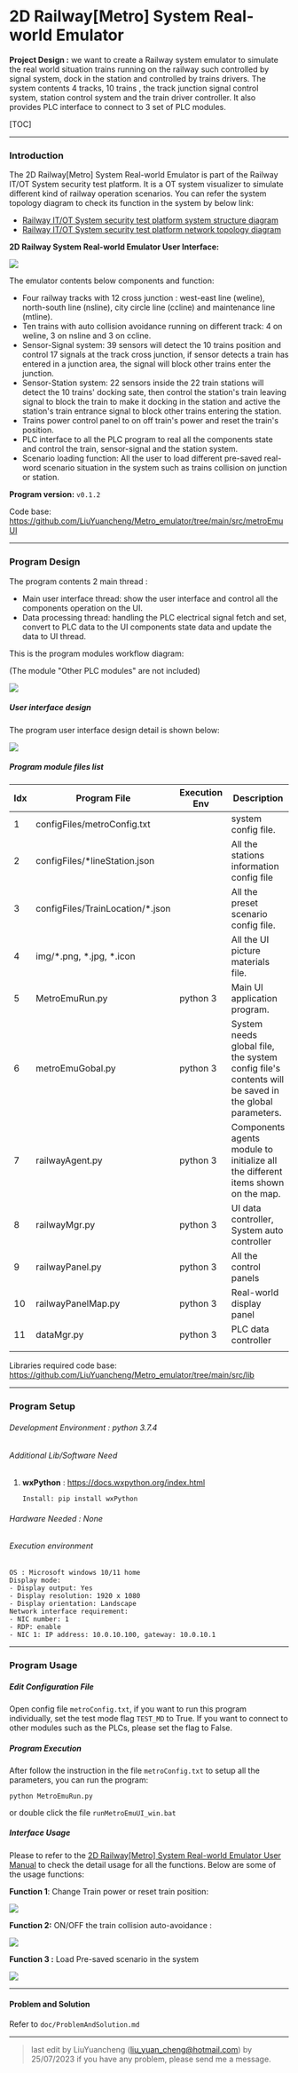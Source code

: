 # 2D Railway[Metro] System Real-world Emulator

**Project Design :** we want to create a Railway system emulator to simulate the real world situation trains running on the railway such controlled by signal system, dock in the station and controlled by trains drivers. The system contents 4 tracks, 10 trains , the track junction signal control system, station control system and the train driver controller. It also provides PLC interface to connect to 3 set of PLC modules.

[TOC]

------

### Introduction 

The 2D Railway[Metro] System Real-world Emulator is part of the Railway IT/OT System security test platform. It is a OT system visualizer to simulate different kind of railway operation scenarios.  You can refer the system topology diagram to check its function in the system by below link:

-  [Railway IT/OT System security test platform system structure diagram](img/networkCommDesign.png)
- [Railway IT/OT System security test platform network topology diagram](img/networkDesign.png)

**2D Railway System Real-world Emulator User Interface:**

![](video/connectionHub5.gif)

The emulator contents below components and function:

- Four railway tracks with 12 cross junction : west-east line (weline), north-south line (nsline), city circle line (ccline) and maintenance line (mtline).
- Ten trains with auto collision avoidance running on different track:  4 on weline, 3 on nsline and 3 on ccline.
- Sensor-Signal system: 39 sensors will detect the 10 trains position and control 17 signals at the track cross junction, if sensor detects a train has entered in a junction area, the signal will block other trains enter the junction. 
- Sensor-Station system: 22 sensors inside the 22 train stations will detect the 10 trains' docking sate, then control the station's train leaving signal to block the train to make it docking in the station and active the station's train entrance signal to block other trains entering the station. 
- Trains power control panel to on off train's power and reset the train's position. 
- PLC interface to all the PLC program to real all the components state and control the train, sensor-signal and the station system.
- Scenario loading function: All the user to load different pre-saved real-word scenario situation in the system such as trains collision on junction or station. 

**Program version:** `v0.1.2`

Code base: https://github.com/LiuYuancheng/Metro_emulator/tree/main/src/metroEmuUI



------

### Program Design

The program contents 2 main thread : 

- Main user interface thread: show the user interface and control all the components operation on the UI. 
- Data processing thread: handling the PLC electrical signal fetch and set, convert to PLC data to the UI components state data and update the data to UI thread.

This is the program modules workflow diagram: 

(The module "Other PLC modules" are not included)

![](img/metroEmulator/workflow.png)



##### User interface design

The program user interface design detail is shown below:

![](img/metroEmulator/uidetails.png)



##### Program module files list

| Idx  | Program File                     | Execution Env | Description                                                  |
| ---- | -------------------------------- | ------------- | ------------------------------------------------------------ |
| 1    | configFiles/metroConfig.txt      |               | system config file.                                          |
| 2    | configFiles/*lineStation.json    |               | All the stations information config file                     |
| 3    | configFiles/TrainLocation/*.json |               | All the preset scenario config file.                         |
| 4    | img/*.png, *.jpg, *.icon         |               | All the UI picture materials file.                           |
| 5    | MetroEmuRun.py                   | python 3      | Main UI application program.                                 |
| 6    | metroEmuGobal.py                 | python 3      | System needs global file, the system config file's contents will be saved in the global parameters. |
| 7    | railwayAgent.py                  | python 3      | Components agents module to initialize all the different items shown on the map. |
| 8    | railwayMgr.py                    | python 3      | UI data controller, System auto controller                   |
| 9    | railwayPanel.py                  | python 3      | All the control panels                                       |
| 10   | railwayPanelMap.py               | python 3      | Real-world display panel                                     |
| 11   | dataMgr.py                       | python 3      | PLC data controller                                          |
|      |                                  |               |                                                              |

Libraries  required code base: https://github.com/LiuYuancheng/Metro_emulator/tree/main/src/lib 



------

### Program Setup

###### Development Environment : python 3.7.4

###### Additional Lib/Software Need

1. **wxPython** : https://docs.wxpython.org/index.html

   ```
   Install: pip install wxPython
   ```


###### Hardware Needed : None

###### Execution environment 

```
OS : Microsoft windows 10/11 home
Display mode:
- Display output: Yes
- Display resolution: 1920 x 1080
- Display orientation: Landscape
Network interface requirement:
- NIC number: 1
- RDP: enable
- NIC 1: IP address: 10.0.10.100, gateway: 10.0.10.1
```



------

### Program Usage



##### Edit Configuration File 

Open config file `metroConfig.txt`,  if you want to run this program individually, set the test mode flag `TEST_MD` to True. If you want to connect to other modules such as the PLCs, please set the flag to False.



##### Program Execution 

After follow the instruction in the file `metroConfig.txt` to setup all the parameters, you can run the program: 

```
python MetroEmuRun.py
```

or double click the file `runMetroEmuUI_win.bat`



##### Interface Usage

Please to refer to the [2D Railway[Metro] System Real-world Emulator User Manual]() to check the detail usage for all the functions. Below are some of the usage functions: 

**Function 1**: Change Train power or reset train position: 

 ![](img/metroEmulator/trainPwrCtrl.png)

**Function 2:**  ON/OFF the train collision auto-avoidance : 

![](img/metroEmulator/collisionAvoid.png)

**Function 3 :** Load Pre-saved scenario in the system

![](img/metroEmulator/loadScenario.png)



------

#### Problem and Solution

Refer to `doc/ProblemAndSolution.md`



------

> last edit by LiuYuancheng (liu_yuan_cheng@hotmail.com) by 25/07/2023 if you have any problem, please send me a message. 